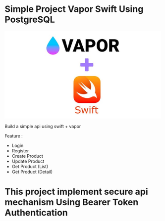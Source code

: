 

# Simple Project Vapor Swift Using PostgreSQL
![alt text](https://github.com/irfanmiko15/Swift-Vapor/blob/main/vapor_swift.jpg)

Build a simple api using swift + vapor

Feature :
- Login
- Register
- Create Product
- Update Product
- Get Product (List)
- Get Product (Detail)

 # This project implement secure api mechanism Using Bearer Token Authentication

